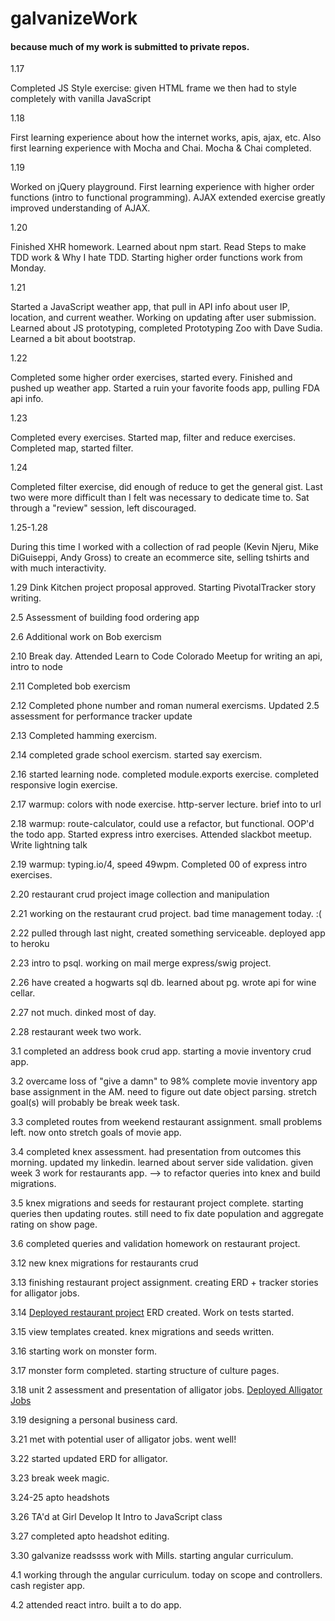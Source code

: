 # galvanizeWork

#### because much of my work is submitted to private repos.

1.17

Completed JS Style exercise: given HTML frame we then had to style completely with vanilla JavaScript

1.18

First learning experience about how the internet works, apis, ajax, etc. Also first learning experience with Mocha and Chai.
Mocha & Chai completed.

1.19

Worked on jQuery playground. First learning experience with higher order functions (intro to functional programming). AJAX extended exercise greatly improved understanding of AJAX.

1.20

Finished XHR homework. Learned about npm start.
Read Steps to make TDD work & Why I hate TDD.
Starting higher order functions work from Monday.

1.21

Started a JavaScript weather app, that pull in API info about user IP, location, and current weather. Working on updating after user submission.
Learned about JS prototyping, completed Prototyping Zoo with Dave Sudia.
Learned a bit about bootstrap.

1.22

Completed some higher order exercises, started every. Finished and pushed up weather app. Started a ruin your favorite foods app, pulling FDA api info.

1.23

Completed every exercises. Started map, filter and reduce exercises. Completed map, started filter.

1.24

Completed filter exercise, did enough of reduce to get the general gist. Last two were more difficult than I felt was necessary to dedicate time to. Sat through a "review" session, left discouraged.

1.25-1.28

During this time I worked with a collection of rad people (Kevin Njeru, Mike DiGuiseppi, Andy Gross) to create an ecommerce site, selling tshirts and with much interactivity.

1.29
Dink Kitchen project proposal approved. Starting PivotalTracker story writing.

2.5
Assessment of building food ordering app

2.6
Additional work on Bob exercism

2.10
Break day. Attended Learn to Code Colorado Meetup for writing an api, intro to node

2.11
Completed bob exercism

2.12
Completed phone number and roman numeral exercisms. Updated 2.5 assessment for performance tracker update

2.13
Completed hamming exercism.

2.14
completed grade school exercism. started say exercism.

2.16
started learning node. completed module.exports exercise. completed responsive login exercise.

2.17
warmup: colors with node exercise. http-server lecture. brief into to url

2.18
warmup: route-calculator, could use a refactor, but functional. OOP'd the todo app. Started express intro exercises. Attended slackbot meetup. Write lightning talk

2.19
warmup: typing.io/4, speed 49wpm. Completed 00 of express intro exercises.

2.20
restaurant crud project image collection and manipulation

2.21
working on the restaurant crud project. bad time management today. :(

2.22
pulled through last night, created something serviceable. deployed app to heroku

2.23
intro to psql. working on mail merge express/swig project.

2.26
have created a hogwarts sql db. learned about pg. wrote api for wine cellar.

2.27
not much. dinked most of day.

2.28
restaurant week two work.

3.1
completed an address book crud app. starting a movie inventory crud app.

3.2
overcame loss of "give a damn" to 98% complete movie inventory app base assignment in the AM. need to figure out date object parsing. stretch goal(s) will probably be break week task.

3.3
completed routes from weekend restaurant assignment. small problems left. now onto stretch goals of movie app.

3.4
completed knex assessment. had presentation from outcomes this morning. updated my linkedin. learned about server side validation. given week 3 work for restaurants app. --> to refactor queries into knex and build migrations.

3.5
knex migrations and seeds for restaurant project complete. starting queries then updating routes. still need to fix date population and aggregate rating on show page.

3.6
completed queries and validation homework on restaurant project.

3.12
new knex migrations for restaurants crud

3.13
finishing restaurant project assignment. creating ERD + tracker stories for alligator jobs.

3.14
[Deployed restaurant project](https://fast-headland-90906.herokuapp.com/)
ERD created. Work on tests started.

3.15
view templates created. knex migrations and seeds written.

3.16
starting work on monster form.

3.17
monster form completed. starting structure of culture pages.

3.18
unit 2 assessment and presentation of alligator jobs.
[Deployed Alligator Jobs](http://alligatorjobs.herokuapp.com/)

3.19
designing a personal business card.

3.21
met with potential user of alligator jobs. went well!

3.22
started updated ERD for alligator.

3.23
break week magic.

3.24-25
apto headshots

3.26
TA'd at Girl Develop It Intro to JavaScript class

3.27
completed apto headshot editing.

3.30
galvanize readssss work with Mills. starting angular curriculum.

4.1
working through the angular curriculum. today on scope and controllers. cash register app.

4.2
attended react intro. built a to do app.
